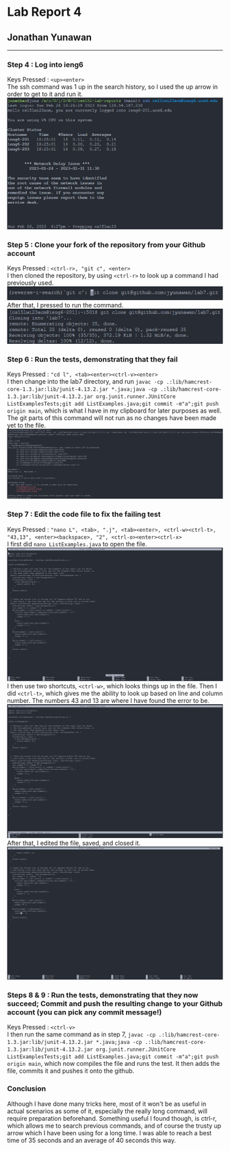 # Lab Report 4
## Jonathan Yunawan
---
### Step 4 : Log into ieng6  
Keys Pressed : `<up><enter>`  
The ssh command was 1 up in the search history, so I used the up arrow in order to get to it and run it.  
![Logging into ieng6](./img/step_4.png)  
  

### Step 5 : Clone your fork of the repository from your Github account  
Keys Pressed : `<ctrl-r>, "git c", <enter>`  
I then cloned the repository, by using `<ctrl-r>` to look up a command I had previously used.  
![Searching "git clone"](./img/step_5_1.png)  
After that, I pressed <enter> to run the command.  
![Running "git clone"](./img/step_5_2.png)  
  

### Step 6 : Run the tests, demonstrating that they fail  
Keys Pressed : `"cd l", <tab><enter><ctrl-v><enter>`  
I then change into the lab7 directory, and run ```javac -cp .:lib/hamcrest-core-1.3.jar:lib/junit-4.13.2.jar *.java;java -cp .:lib/hamcrest-core-1.3.jar:lib/junit-4.13.2.jar org.junit.runner.JUnitCore ListExamplesTests;git add ListExamples.java;git commit -m"a";git push origin main```, which is what I have in my clipboard for later purposes as well. The git parts of this command will not run as no changes have been made yet to the file.  
![Checking that it fails](./img/step_6.png)  
  
  
### Step 7 : Edit the code file to fix the failing test  
Keys Pressed : `"nano L", <tab>, ".j", <tab><enter>, <ctrl-w><ctrl-t>, "43,13", <enter><backspace>, "2", <ctrl-o><enter><ctrl-x>`  
I first did ```nano ListExamples.java``` to open the file.  
![Opening nano](./img/step_7_1.png)  
I then use two shortcuts, `<ctrl-w>`, which looks things up in the file. Then I did `<ctrl-t>`, which gives me the ability to look up based on line and column number. The numbers 43 and 13 are where I have found the error to be.  
![Searching](./img/step_7_2.png)  
After that, I edited the file, saved, and closed it.
![Editing](./img/step_7_3.png)
  
  
### Steps 8 & 9 : Run the tests, demonstrating that they now succeed; Commit and push the resulting change to your Github account (you can pick any commit message!)  
Keys Pressed : `<ctrl-v>`  
I then run the same command as in step 7, ```javac -cp .:lib/hamcrest-core-1.3.jar:lib/junit-4.13.2.jar *.java;java -cp .:lib/hamcrest-core-1.3.jar:lib/junit-4.13.2.jar org.junit.runner.JUnitCore ListExamplesTests;git add ListExamples.java;git commit -m"a";git push origin main```, which now compiles the file and runs the test. It then adds the file, commits it and pushes it onto the github.  
  
  
### Conclusion  
Although I have done many tricks here, most of it won't be as useful in actual scenarios as some of it, especially the really long command, will require preparation beforehand. Something useful I found though, is ctrl-r, which allows me to search previous commands, and of course the trusty up arrow which I have been using for a long time. I was able to reach a best time of 35 seconds and an average of 40 seconds this way.
